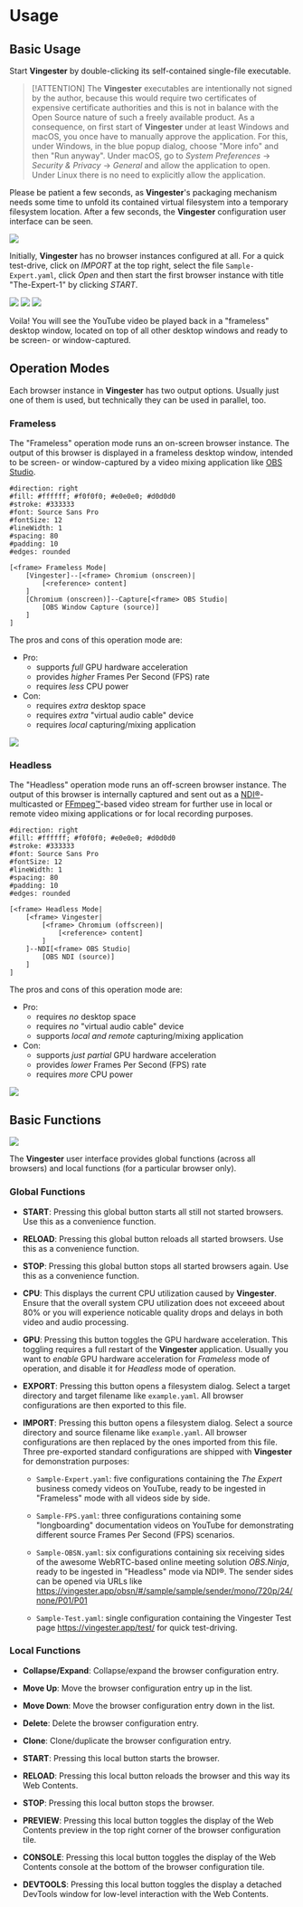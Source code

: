 
Usage
=====

Basic Usage
-----------

Start **Vingester** by double-clicking its self-contained single-file executable.

> [!ATTENTION]
> The **Vingester** executables are intentionally not signed by the
> author, because this would require two certificates of expensive
> certificate authorities and this is not in balance with the Open
> Source nature of such a freely available product. As a consequence,
> on first start of **Vingester** under at least Windows and macOS,
> you once have to manually approve the application. For this, under
> Windows, in the blue popup dialog, choose "More info" and then "Run
> anyway". Under macOS, go to *System Preferences* &rarr; *Security &
> Privacy* &rarr; *General* and allow the application to open. Under
> Linux there is no need to explicitly allow the application.

Please be patient a few seconds, as **Vingester**'s packaging mechanism needs
some time to unfold its contained virtual filesystem into a temporary filesystem location.
After a few seconds, the **Vingester** configuration user interface can be seen.

![](_media/usage-1.png)

Initially, **Vingester** has no browser instances configured at all.
For a quick test-drive, click on *IMPORT* at the top right, select
the file `Sample-Expert.yaml`, click *Open* and then start the
first browser instance with title "The-Expert-1" by clicking
*START*.

![](_media/usage-2.png)
![](_media/usage-3.png)
![](_media/usage-4.png)

Voila! You will see the YouTube video be played back in a "frameless"
desktop window, located on top of all other desktop windows and ready to
be screen- or window-captured.

Operation Modes
---------------

Each browser instance in **Vingester** has two output options. Usually
just one of them is used, but technically they can be used in
parallel, too.

### Frameless

The "Frameless" operation mode runs an on-screen browser instance. The
output of this browser is displayed in a frameless desktop window,
intended to be screen- or window-captured by a video mixing application
like [OBS Studio](https://obsproject.com). 

```nomnoml
#direction: right
#fill: #ffffff; #f0f0f0; #e0e0e0; #d0d0d0
#stroke: #333333
#font: Source Sans Pro
#fontSize: 12
#lineWidth: 1
#spacing: 80
#padding: 10
#edges: rounded

[<frame> Frameless Mode|
    [Vingester]--[<frame> Chromium (onscreen)|
        [<reference> content]
    ]
    [Chromium (onscreen)]--Capture[<frame> OBS Studio|
        [OBS Window Capture (source)]
    ]
]
```

The pros and cons of this operation mode are:

- Pro:
    - supports *full* GPU hardware acceleration
    - provides *higher* Frames Per Second (FPS) rate
    - requires *less* CPU power
- Con:
    - requires *extra* desktop space
    - requires *extra* "virtual audio cable" device
    - requires *local* capturing/mixing application

![](_media/usage-4.png)

### Headless

The "Headless" operation mode runs an off-screen browser
instance. The output of this browser is internally captured and
sent out as a [NDI&reg;](https://www.ndi.tv/)-multicasted or
[FFmpeg&trade;](https://ffmpeg.org)-based video stream for further use
in local or remote video mixing applications or for local recording purposes.

```nomnoml
#direction: right
#fill: #ffffff; #f0f0f0; #e0e0e0; #d0d0d0
#stroke: #333333
#font: Source Sans Pro
#fontSize: 12
#lineWidth: 1
#spacing: 80
#padding: 10
#edges: rounded

[<frame> Headless Mode|
    [<frame> Vingester|
        [<frame> Chromium (offscreen)|
            [<reference> content]
        ]
    ]--NDI[<frame> OBS Studio|
        [OBS NDI (source)]
    ]
]
```

The pros and cons of this operation mode are:

- Pro:
    - requires *no* desktop space
    - requires *no* "virtual audio cable" device
    - supports *local and remote* capturing/mixing application
- Con:
    - supports *just partial* GPU hardware acceleration
    - provides *lower* Frames Per Second (FPS) rate
    - requires *more* CPU power

![](_media/usage-5.png)

Basic Functions
---------------

![](_media/usage-3.png)

The **Vingester** user interface provides global functions (across all browsers)
and local functions (for a particular browser only).

### Global Functions

- **START**: Pressing this global button starts all still not started browsers.
  Use this as a convenience function.

- **RELOAD**: Pressing this global button reloads all started browsers.
  Use this as a convenience function.

- **STOP**: Pressing this global button stops all started browsers again.
  Use this as a convenience function.

- **CPU**: This displays the current CPU utilization caused by **Vingester**.
  Ensure that the overall system CPU utilization does not exceeed about
  80% or you will experience noticable quality drops and delays in both video and
  audio processing.

- **GPU**: Pressing this button toggles the GPU hardware acceleration.
  This toggling requires a full restart of the **Vingester** application.
  Usually you want to *enable* GPU hardware acceleration for *Frameless*
  mode of operation, and disable it for *Headless* mode of operation.

- **EXPORT**: Pressing this button opens a filesystem dialog. Select a
  target directory and target filename like `example.yaml`. All browser
  configurations are then exported to this file.

- **IMPORT**: Pressing this button opens a filesystem dialog. Select a
  source directory and source filename like `example.yaml`. All browser
  configurations are then replaced by the ones imported from this file.
  Three pre-exported standard configurations are shipped with **Vingester**
  for demonstration purposes:

  - `Sample-Expert.yaml`: five configurations containing the *The Expert*
    business comedy videos on YouTube, ready to be ingested in "Frameless"
    mode with all videos side by side.

  - `Sample-FPS.yaml`: three configurations containing some "longboarding"
    documentation videos on YouTube for demonstrating different source
    Frames Per Second (FPS) scenarios.

  - `Sample-OBSN.yaml`: six configurations containing six receiving sides of
    the awesome WebRTC-based online meeting solution *OBS.Ninja*, ready
    to be ingested in "Headless" mode via NDI&reg;.
    The sender sides can be opened via URLs like
    https://vingester.app/obsn/#/sample/sample/sender/mono/720p/24/none/P01/P01

  - `Sample-Test.yaml`: single configuration containing the Vingester Test
    page https://vingester.app/test/ for quick test-driving.

### Local Functions

- **Collapse/Expand**: Collapse/expand the browser configuration entry.

- **Move Up**: Move the browser configuration entry up in the list.

- **Move Down**: Move the browser configuration entry down in the list.

- **Delete**: Delete the browser configuration entry.

- **Clone**: Clone/duplicate the browser configuration entry.

- **START**: Pressing this local button starts the browser.

- **RELOAD**: Pressing this local button reloads the browser and this way its Web Contents.

- **STOP**: Pressing this local button stops the browser.

- **PREVIEW**: Pressing this local button toggles the display of the Web Contents
  preview in the top right corner of the browser configuration tile.

- **CONSOLE**: Pressing this local button toggles the display of the Web Contents
  console at the bottom of the browser configuration tile.

- **DEVTOOLS**: Pressing this local button toggles the display a
  detached DevTools window for low-level interaction with the Web Contents.

